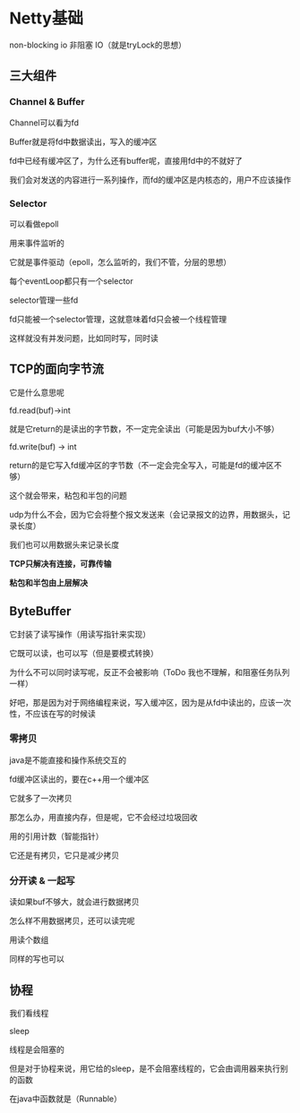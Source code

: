 # Netty基础

non-blocking io 非阻塞 IO（就是tryLock的思想）



## 三大组件



### Channel & Buffer

Channel可以看为fd

Buffer就是将fd中数据读出，写入的缓冲区

fd中已经有缓冲区了，为什么还有buffer呢，直接用fd中的不就好了

我们会对发送的内容进行一系列操作，而fd的缓冲区是内核态的，用户不应该操作



### Selector

可以看做epoll

用来事件监听的

它就是事件驱动（epoll，怎么监听的，我们不管，分层的思想）

每个eventLoop都只有一个selector

selector管理一些fd

fd只能被一个selector管理，这就意味着fd只会被一个线程管理

这样就没有并发问题，比如同时写，同时读



## TCP的面向字节流

它是什么意思呢

fd.read(buf)->int

就是它return的是读出的字节数，不一定完全读出（可能是因为buf大小不够）



fd.write(buf) -> int 

return的是它写入fd缓冲区的字节数（不一定会完全写入，可能是fd的缓冲区不够）

这个就会带来，粘包和半包的问题

udp为什么不会，因为它会将整个报文发送来（会记录报文的边界，用数据头，记录长度）

我们也可以用数据头来记录长度

**TCP只解决有连接，可靠传输**

**粘包和半包由上层解决**



## ByteBuffer



它封装了读写操作（用读写指针来实现）

它既可以读，也可以写（但是要模式转换）

为什么不可以同时读写呢，反正不会被影响（ToDo 我也不理解，和阻塞任务队列一样）

好吧，那是因为对于网络编程来说，写入缓冲区，因为是从fd中读出的，应该一次性，不应该在写的时候读



### 零拷贝

java是不能直接和操作系统交互的

fd缓冲区读出的，要在c++用一个缓冲区

它就多了一次拷贝

那怎么办，用直接内存，但是呢，它不会经过垃圾回收

用的引用计数（智能指针）



它还是有拷贝，它只是减少拷贝



### 分开读 & 一起写

读如果buf不够大，就会进行数据拷贝

怎么样不用数据拷贝，还可以读完呢

用读个数组

同样的写也可以





## 协程

我们看线程

sleep

线程是会阻塞的

但是对于协程来说，用它给的sleep，是不会阻塞线程的，它会由调用器来执行别的函数

在java中函数就是（Runnable）